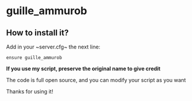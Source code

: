 # guille_ammurob

## How to install it?

Add in your ~server.cfg~ the next line:

`ensure guille_ammurob`

**If you use my script, preserve the original name to give credit** 

The code is full open source, and you can modify your script as you want

Thanks for using it!
